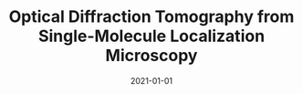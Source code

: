 ---
title: "Optical Diffraction Tomography from Single-Molecule Localization Microscopy"
collection: publications
permalink: /publication/2021-01-01-Optical-Diffraction-Tomography-from-Single-Molecule-Localization-Microscopy
category: 'preprint'
date: 2021-01-01
venue: 'Under review'
citation: ' T.-a. Pham,  Emmanuel Soubies,  Ferréol Soulez,  Michael Unser, "Optical Diffraction Tomography from Single-Molecule Localization Microscopy." <i>Under review</i>, 2021.'
---